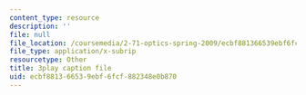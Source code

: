 ```yaml
---
content_type: resource
description: ''
file: null
file_location: /coursemedia/2-71-optics-spring-2009/ecbf881366539ebf6fcf882348e0b870_u6GbFCWIH_0.srt
file_type: application/x-subrip
resourcetype: Other
title: 3play caption file
uid: ecbf8813-6653-9ebf-6fcf-882348e0b870
---
```

